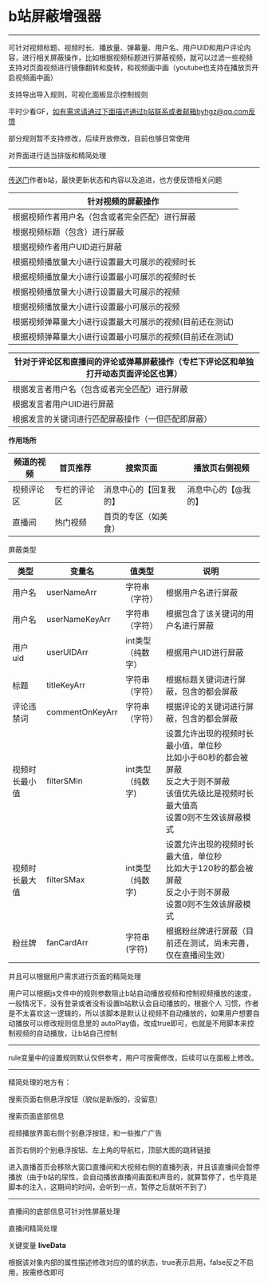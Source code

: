 # b站屏蔽增强器

<hr>
可针对视频标题、视频时长、播放量、弹幕量、用户名、用户UID和用户评论内容，进行相关屏蔽操作，比如根据视频标题进行屏蔽视频，就可以过滤一些视频
支持对页面视频进行镜像翻转和旋转，和视频画中画（youtube也支持在播放页开启视频画中画）

支持导出导入规则，可视化面板显示控制规则

平时少看GF，如有需求请通过下面描述通过b站联系或者邮箱byhgz@qq.com反馈

部分规则暂不支持修改，后续开放修改，目前也够日常使用

对界面进行适当排版和精简处理
<hr>

[传送门](https://space.bilibili.com/473239155/dynamic)作者b站，最快更新状态和内容以及追进，也方便反馈相关问题

| 针对视频的屏蔽操作                     |
|-------------------------------|
| 根据视频作者用户名（包含或者完全匹配）进行屏蔽       |
| 根据视频标题（包含）进行屏蔽                |
| 根据视频作者用户UID进行屏蔽               |
| 根据视频播放量大小进行设置最大可展示的视频时长       |
| 根据视频播放量大小进行设置最小可展示的视频时长       |
| 根据视频播放量大小进行设置最大可展示的视频         |
| 根据视频播放量大小进行设置最小可展示的视频         |
| 根据视频弹幕量大小进行设置最大可展示的视频(目前还在测试) |
| 根据视频弹幕量大小进行设置最小可展示的视频(目前还在测试)   |

| 针对于评论区和直播间的评论或弹幕屏蔽操作（专栏下评论区和单独打开动态页面评论区也算） |
|-------------------------------------------|
| 根据发言者用户名（包含或者完全匹配）进行屏蔽      |
| 根据发言者用户UID进行屏蔽                 |
| 根据发言的关键词进行匹配屏蔽操作（一但匹配即屏蔽）  |

**作用场所**

| 频道的视频 | 首页推荐   | 搜索页面        | 播放页右侧视频 |
|------|--------|-------------|---------|
| 视频评论区 | 专栏的评论区 | 消息中心的【回复我的】 | 消息中心的【@我的】 |
| 直播间  | 热门视频   | 首页的专区（如美食）  |            |

屏蔽类型

| 类型      | 变量名 | 值类型        | 说明                                                                                     |
|---------|-----|------------|----------------------------------------------------------------------------------------|
| 用户名     |  userNameArr | 字符串（字符）    | 根据用户名进行屏蔽                                                                              |
| 用户名     | userNameKeyArr  | 字符串（字符）   | 根据包含了该关键词的用户名进行屏蔽                                                                      |
| 用户uid   |   userUIDArr | int类型（纯数字） | 根据用户UID进行屏蔽                                                                            |
| 标题      |  titleKeyArr | 字符串（字符）    | 根据标题关键词进行屏蔽，包含的都会屏蔽                                                                    |
| 评论违禁词   |   commentOnKeyArr | 字符串（字符）    | 根据评论的关键词进行屏蔽，包含的都会屏蔽                                                                   |
| 视频时长最小值 | filterSMin| int类型（纯数字) | 设置允许出现的视频时长最小值，单位秒<br/>比如小于60秒的都会被屏蔽<br/>反之大于则不屏蔽<br/>该值优先级比是视频时长最大值高<br/>设置0则不生效该屏蔽模式 |
| 视频时长最大值 | filterSMax | int类型（纯数字) | 设置允许出现的视频时长最大值，单位秒<br/>比如大于120秒的都会被屏蔽<br/>反之小于则不屏蔽<br/>设置0则不生效该屏蔽模式                    |
| 粉丝牌     |   fanCardArr   | 字符串(字符)    | 根据粉丝牌进行屏蔽（目前还在测试，尚未完善，仅在直播间生效）                                                         |

并且可以根据用户需求进行页面的精简处理

用户可以根据js文件中的规则参数阻止b站自动播放视频和控制视频播放的速度，一般情况下，没有登录或者没有设置b站默认会自动播放的，根据个人
习惯，作者是不太喜欢这一逻辑的，所以该脚本是默认让视频不自动播放的，如果用户想要自动播放可以修改规则信息里的
autoPlay值，改成true即可，也就是不用脚本来控制视频的自动播放，让b站自己控制
<hr>

rule变量中的设置规则默认仅供参考，用户可按需修改，后续可以在面板上修改。

<hr>
精简处理的地方有：

搜索页面右侧悬浮按钮（貌似是新版的，没留意）

搜索页面底部信息

视频播放界面右侧个别悬浮按钮，和一些推广广告

首页右侧的个别悬浮按钮、左上角的导航栏，顶部大图的跳转链接

进入直播首页会移除大窗口直播间和大视频右侧的直播列表，并且该直播间会暂停播放（由于b站的尿性，会自动播放直播间画面和声音的，就算暂停了，也毕竟是脚本的注入，这期间的时间，会听到一点，暂停之后就听不到了）

<hr>
直播间的底部信息可针对性屏蔽处理

直播间精简处理

关键变量 **liveData**

根据该对象内部的属性描述修改对应的值的状态，true表示启用，false反之不启用，按需修改即可
